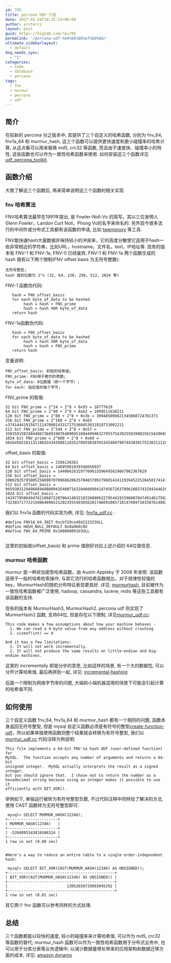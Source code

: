 ```yaml
---
id: 795
title: percona UDF 介绍
date: 2017-03-24T18:25:15+08:00
author: arstercz
layout: post
guid: https://highdb.com/?p=795
permalink: '/percona-udf-%e4%bb%8b%e7%bb%8d/'
ultimate_sidebarlayout:
  - default
dsq_needs_sync:
  - "1"
categories:
  - code
  - database
  - percona
tags:
  - fnv
  - murmur
  - percona
  - udf
---
```

<h2>简介</h2>

在较新的 percona 分之版本中, 其提供了三个自定义的哈希函数, 分别为 fnv_64, fnv1a_64 和 murmur_hash, 这三个函数可以提供更快速度和更小碰撞率的哈希计算, 从这点看可以用来替换 md5, crc32 等函数, 而且由于速度快、碰撞率小的特性, 这些函数也可以作为一致性哈希函数来使用.  如何安装这三个函数详见 <a href="https://www.percona.com/doc/percona-server/5.7/management/udf_percona_toolkit.html">udf_percona_toolkit</a>.

<h2>函数介绍</h2>

大致了解这三个函数后, 再来简单说明这三个函数的相关实现.

<h3>fnv 哈希算法</h3>

FNV哈希算法最早在1991年提出, 是 Fowler-Noll-Vo 的简写，其以三位发明人Glenn Fowler，Landon Curt Noll，Phong Vo的名字来命名的. 另外现今很多流行的中间件或分布式工具都有该函数的申请, 比如 <a href="https://github.com/twitter/twemproxy">twemproxy</a> 等工具.

FNV能快速hash大量数据并保持较小的冲突率，它的高度分散使它适用于hash一些非常相近的字符串，比如URL，hostname，文件名，text，IP地址等. 现有的版本有 FNV-1 和 FNV-1a, FNV-0 已经废弃, FNV-1 和 FNV-1a 两个函数生成的 hash 值有以下两个限制(FNV offset basis 为无符号整数):

<pre><code>无符号整型;
hash 值的位数为 2^n (32, 64, 128, 256, 512, 1024 等)
</code></pre>

FNV-1 函数伪代码:

<pre><code>   hash = FNV_offset_basis
   for each byte_of_data to be hashed
        hash = hash × FNV_prime
        hash = hash XOR byte_of_data
   return hash
</code></pre>

FNV-1a函数伪代码:

<pre><code>   hash = FNV_offset_basis
   for each byte_of_data to be hashed
        hash = hash XOR byte_of_data
        hash = hash × FNV_prime
   return hash
</code></pre>

变量说明:

<pre><code>FNV_offset_basis: 初始的哈希值;
FNV_prime: FNV用于散列的质数;
byte_of_data: 8位数据（即一个字节）;
for each: 指定值的每个字节;
</code></pre>

FNV_prime 的取值:

<pre><code>32 bit FNV_prime = 2^24 + 2^8 + 0x93 = 16777619
64 bit FNV_prime = 2^40 + 2^8 + 0xb3 = 1099511628211
128 bit FNV_prime = 2^88 + 2^8 + 0x3b = 309485009821345068724781371
256 bit FNV_prime = 2^168 + 2^8 + 0x63 =374144419156711147060143317175368453031918731002211
512 bit FNV_prime = 2^344 + 2^8 + 0x57 = 35835915874844867368919076489095108449946327955754392558399825615420669938882575126094039892345713852759
1024 bit FNV_prime = 2^680 + 2^8 + 0x8d = 
5016456510113118655434598811035278955030765345404790744303017523831112055108147451509157692220295382716162651878526895249385292291816524375083746691371804094271873160484737966720260389217684476157468082573
</code></pre>

offset_basis 的取值:

<pre><code>32 bit offset_basis = 2166136261
64 bit offset_basis = 14695981039346656037
128 bit offset_basis = 144066263297769815596495629667062367629
256 bit offset_basis = 100029257958052580907070968620625704837092796014241193945225284501741471925557
512 bit offset_basis = 9659303129496669498009435400716310466090418745672637896108374329434462657994582932197716438449813051892206539805784495328239340083876191928701583869517785
1024 bit offset_basis = 14197795064947621068722070641403218320880622795441933960878474914617582723252296
732303717722150864096521202355549365628174669108571814760471015076148029755969804077320157692458563003215304957150157403644460363550505412711285966361610267868082893823963790439336411086884584107735010676915
</code></pre>

我们以 fnv1a 函数的代码实现为例, 详见: <a href="https://github.com/percona/percona-server/blob/1e2f003a5bd48763c27e37542d97cd8f59d98eaa/plugin/percona-udf/fnv1a_udf.cc">fnv1a_udf.cc</a> :

<pre><code>#define FNV1A_64_INIT 0xcbf29ce484222325ULL
#define HASH_NULL_DEFAULT 0x0a0b0c0d
#define FNV_64_PRIME 0x100000001b3ULL

</code></pre>

这里的初始值(offset_basis) 和 prime 值刚好对应上述介绍的 64位值信息.

<h3>murmur 哈希函数</h3>

murmur 是一种非加密型哈希函数，由 Austin Appleby 于 2008 年发明. 该函数适用于一般的哈希检索操作, 与其它流行的哈希函数相比，对于规律性较强的key，MurmurHash的随机分布特征表现更良好. 详见: <a href="https://en.wikipedia.org/wiki/MurmurHash">murmurhash</a>, 目前被作为一致性哈希函数被广泛使用, hadoop, cassandra, lucene, redis 等这些工具都有该函数的支持.

现有的版本有 MurmurHash3, MurmurHash2. percona udf 则实现了 MurmurHash2 函数, 支持64位, 但是存在以下限制, 详见<a href="https://github.com/percona/percona-server/blob/1e2f003a5bd48763c27e37542d97cd8f59d98eaa/plugin/percona-udf/murmur_udf.cc">murmur_udf.cc</a>:

<pre><code>This code makes a few assumptions about how your machine behaves -
  1. We can read a 4-byte value from any address without crashing
  2. sizeof(int) == 4

And it has a few limitations:
  1. It will not work incrementally.
  2. It will not produce the same results on little-endian and big-endian machines.
</code></pre>

这里的 incrementally 即是分步的意思, 比如这样的场景, 有一个大的数据包, 可以分开计算哈希值, 最后再拼到一起, 详见: <a href="https://www.nsnam.org/docs/manual/html/hash-functions.html#incremental-hashing">incremental-hashing</a>

后面一个限制为网络字节序的问题, 大端和小端机器混用的场景下可能会引起计算的哈希值不同.

<h2>如何使用</h2>

三个自定义函数 fnv_64, fnv1a_64 和 murmur_hash 都有一个相同的问题, 函数本身返回无符号整型, 但是 mysql 自定义函数必须是有符号的整型<a href="https://dev.mysql.com/doc/refman/5.6/en/create-function-udf.html">create-function-udf</a>，所以如果单独使用函数则整个结果就会转换为有符号整型, 我们以 <a href="https://github.com/percona/percona-server/blob/1e2f003a5bd48763c27e37542d97cd8f59d98eaa/plugin/percona-udf/murmur_udf.cc">murmur_udf.cc</a> 代码注释为例说明:

<pre><code>This file implements a 64-bit FNV-1a hash UDF (user-defined function) for
MySQL.  The function accepts any number of arguments and returns a 64-bit
unsigned integer.  MySQL actually interprets the result as a signed integer,
but you should ignore that.  I chose not to return the number as a
hexadecimal string because using an integer makes it possible to use it
efficiently with BIT_XOR().
</code></pre>

举例如下, 单独运行被转为有符号整型负数, 不过代码注释中同样给了解决的方法, 使用 CAST 函数转为无符号整型即可.

<pre><code class="SQL"> mysql&gt; SELECT MURMUR_HASH(12346);
+----------------------+
| MURMUR_HASH(12346)   |
+----------------------+
| -5394085343816506324 |
+----------------------+
1 row in set (0.00 sec)


#Here's a way to reduce an entire table to a single order-independent hash:

 mysql&gt; SELECT BIT_XOR(CAST(MURMUR_HASH(12346) AS UNSIGNED));
+-----------------------------------------------+
| BIT_XOR(CAST(MURMUR_HASH(12346) AS UNSIGNED)) |
+-----------------------------------------------+
|                          13052658729893045292 |
+-----------------------------------------------+
1 row in set (0.01 sec)
</code></pre>

其它两个 fnv 函数可以参考同样的方式处理.

<h2>总结</h2>

三个函数都能以较快的速度, 较小的碰撞率来计算哈希值, 可以作为 md5, crc32 等函数的替代; murmur_hash 函数可以作为一致性哈希函数用于分布式业务中, 也可以用于分库分表等业务逻辑中, 以减少数据量增长带来的应用架构和数据迁移方面的成本, 详见:  <a href="http://www.allthingsdistributed.com/2007/10/amazons_dynamo.html">amazon dynamo</a>
